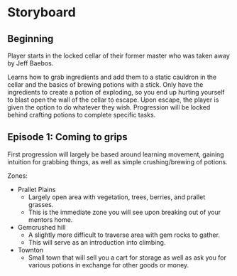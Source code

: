 
# Storyboard

## Beginning
Player starts in the locked cellar of their former master who was 
taken away by Jeff Baebos.

Learns how to grab ingredients and add them to a static cauldron 
in the cellar and the basics of brewing potions with a stick.
Only have the ingredients to create a potion of exploding, so you
end up hurting yourself to blast open the wall of the cellar to
escape. Upon escape, the player is given the option to do
whatever they wish.  Progression will be locked behind crafting 
potions to complete specific tasks.

## Episode 1: Coming to grips
First progression will largely be based around learning movement,
gaining intuition for grabbing things, as well as simple 
crushing/brewing of potions.

Zones:
* Prallet Plains
    - Largely open area with vegetation, trees, berries, and
    prallet grasses.
    - This is the immediate zone you will see upon breaking out
    of your mentors home.
* Gemcrushed hill
    - A slightly more difficult to traverse area with gem rocks
    to gather.
    - This will serve as an introduction into climbing.
* Townton
    - Small town that will sell you a cart for storage as well
    as ask you for various potions in exchange for other goods
    or money.